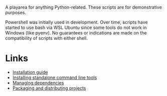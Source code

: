 A playarea for anything Python-related. These scripts are for demonstrative
purposes.

Powershell was initially used in development. Over time, scripts have started to
use bash via WSL Ubuntu since some tools do not work in Windows (like pyenv). No
guarantees or indications are made on the compatibility of scripts with either
shell.

# Links
- [Installation guide](https://packaging.python.org/en/latest/tutorials/installing-packages/#creating-virtual-environments)
- [Installing standalone command line tools](https://packaging.python.org/en/latest/guides/installing-stand-alone-command-line-tools/)
- [Managing dependencies](https://packaging.python.org/en/latest/tutorials/managing-dependencies/#managing-dependencies)
- [Packaging and distributing projects](https://packaging.python.org/en/latest/guides/distributing-packages-using-setuptools/#distributing-packages)